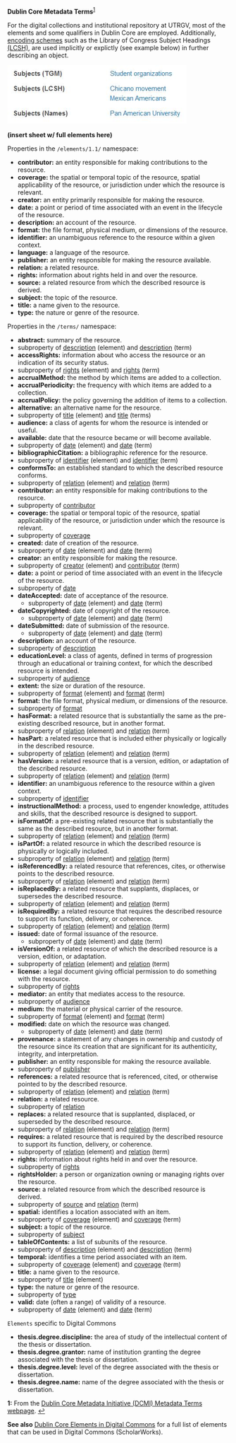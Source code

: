 **Dublin Core Metadata Terms**<sup id="a1">[1](#f1)</sup>

For the digital collections and institutional repository at UTRGV, most of the elements and some qualifiers in Dublin Core are employed. Additionally, [encoding schemes](https://www.dublincore.org/specifications/dublin-core/dcmi-terms/#section-4) such as the Library of Congress Subject Headings [(LCSH)](https://www.loc.gov/aba/publications/FreeLCSH/freelcsh.html), are used implicitly or explictly (see example below) in further describing an object.

<!-- div:right-panel -->

![example image of subject headings](docs/subjects-example.JPG)

<!-- panels:end -->

**(insert sheet w/ full elements here)**

Properties in the `/elements/1.1/` namespace:

* <a name="contributor" id="contr-id"></a>**contributor:** an entity responsible for making contributions to the resource.
* <a name="coverage" id="cover-id"></a>**coverage:** the spatial or temporal topic of the resource, spatial applicability of the resource, or jurisdiction under which the resource is relevant.
* <a name="creator" id="creat-id"></a>**creator:** an entity primarily responsible for making the resource.
* <a name="date" id="date-id"></a>**date:** a point or period of time associated with an event in the lifecycle of the resource.
* <a name="description" id="desc-id"></a>**description:** an account of the resource.
* <a name="format" id="form-id"></a>**format:** the file format, physical medium, or dimensions of the resource.
* <a name="identifier" id="ident-id"></a>**identifier:** an unambiguous reference to the resource within a given context.
* <a name="language" id="lang-id"></a>**language:** a language of the resource.
* <a name="publisher" id="publi-id"></a>**publisher:** an entity responsible for making the resource available.
* <a name="relation" id="relat-id"></a>**relation:** a related resource.
* <a name="rights" id="rights-id"></a>**rights:** information about rights held in and over the resource.
* <a name="source" id="srce-id"></a>**source:** a related resource from which the described resource is derived.
* <a name="subject" id="subj-id"></a>**subject:** the topic of the resource.
* <a name="title" id="title-id"></a>**title:** a name given to the resource.
* <a name="type" id="type-id"></a>**type:** the nature or genre of the resource.

Properties in the `/terms/` namespace:

* **abstract:** summary of the resource.
 * subproperty of [description](#desc-id) (element) and [description](#desct-id) (term)
* **accessRights:** information about who access the resource or an indication of its security status.
 * subproperty of [rights](#rights-id) (element) and [rights](#rightst-id) (term)
* **accrualMethod:** the method by which items are added to a collection.
* **accrualPeriodicity:** the frequency with which items are added to a collection.
* **accrualPolicy:** the policy governing the addition of items to a collection.
* **alternative:** an alternative name for the resource.
 * subproperty of [title](#title-id) (element) and [title](#titlet-id) (terms)
* <a name="audience" id="audit-id"></a>**audience:** a class of agents for whom the resource is intended or useful.
* **available:** date that the resource became or will become available.
 * subproperty of [date](#date-id) (element) and [date](#datet-id) (term)
* **bibliographicCitation:** a bibliographic reference for the resource.
 * subproperty of [identifier](#ident-id) (element) and [identifier](#identt-id) (term)
* **conformsTo:** an established standard to which the described resource conforms.
 * subproperty of [relation](#relat-id) (element) and [relation](#relatt-id) (term)
* <a name="contributor" id="contrt-id"></a>**contributor:** an entity responsible for making contributions to the resource.
 * subproperty of [contributor](#contr-id)
* <a name="coverage" id="covert-id"></a>**coverage:** the spatial or temporal topic of the resource, spatial applicability of the resource, or jurisdiction under which the resource is relevant.
 * subproperty of [coverage](#cover-id)
* **created:** date of creation of the resource.
 * subproperty of [date](#date-id) (element) and [date](#datet-id) (term)
* **creator:** an entity responsible for making the resource.
 * subproperty of [creator](#creat-id) (element) and [contributor](#contrt-id) (term)
* <a name="date" id="datet-id"></a>**date:** a point or period of time associated with an event in the lifecycle of the resource.
 * subproperty of [date](#date-id)
* **dateAccepted:** date of acceptance of the resource.
  * subproperty of [date](#date-id) (element) and [date](#datet-id) (term)
* **dateCopyrighted:** date of copyright of the resource.
  * subproperty of [date](#date-id) (element) and [date](#datet-id) (term)
* **dateSubmitted:** date of submission of the resource.
  * subproperty of [date](#date-id) (element) and [date](#datet-id) (term)
* <a name="description" id="desct-id"></a>**description:** an account of the resource.
 * subproperty of [description](#desc-id)
* **educationLevel:** a class of agents, defined in terms of progression through an educational or training context, for which the described resource is intended.
 * subproperty of [audience](#audit-id)
* **extent:** the size or duration of the resource.
 * subproperty of [format](#form-id) (element) and [format](#formt-id) (term)
* <a name="format" id="formt-id"></a>**format:** the file format, physical medium, or dimensions of the resource.
 * subproperty of [format](#formid)
* **hasFormat:** a related resource that is substantially the same as the pre-existing described resource, but in another format.
 * subproperty of [relation](#relat-id) (element) and [relation](#relatt-id) (term)
* **hasPart:** a related resource that is included either physically or logically in the described resource.
 * subproperty of [relation](#relat-id) (element) and [relation](#relatt-id) (term)
* **hasVersion:** a related resource that is a version, edition, or adaptation of the described resource.
 * subproperty of [relation](#relat-id) (element) and [relation](#relatt-id) (term)
* <a name="identifier" id="identt-id"></a>**identifier:** an unambiguous reference to the resource within a given context.
 * subproperty of [identifier](#ident-id)
* **instructionalMethod:** a process, used to engender knowledge, attitudes and skills, that the described resource is designed to support.
* **isFormatOf:** a pre-existing related resource that is substantially the same as the described resource, but in another format.
 * subproperty of [relation](#relat-id) (element) and [relation](#relatt-id) (term)
* **isPartOf:** a related resource in which the described resource is physically or logically included.
 * subproperty of [relation](#relat-id) (element) and [relation](#relatt-id) (term)
* **isReferencedBy:** a related resource that references, cites, or otherwise points to the described resource.
 * subproperty of [relation](#relat-id) (element) and [relation](#relatt-id) (term)
* **isReplacedBy:** a related resource that supplants, displaces, or supersedes the described resource.
 * subproperty of [relation](#relat-id) (element) and [relation](#relatt-id) (term)
* **isRequiredBy:** a related resource that requires the described resource to support its function, delivery, or coherence.
 * subproperty of [relation](#relat-id) (element) and [relation](#relatt-id) (term)
* **issued:** date of formal issuance of the resource.
  * subproperty of [date](#date-id) (element) and [date](#datet-id) (term)
* **isVersionOf:** a related resource of which the described resource is a version, edition, or adaptation.
 * subproperty of [relation](#relat-id) (element) and [relation](#relatt-id) (term)
* **license:** a legal document giving official permission to do something with the resource.
 * subproperty of [rights](#rights-id)
* **mediator:** an entity that mediates access to the resource.
 * subproperty of [audience](#audit-id)
* **medium:** the material or physical carrier of the resource.
 * subproperty of [format](#formid) (element) and [format](#formt-id) (term)
* **modified:** date on which the resource was changed.
  * subproperty of [date](#date-id) (element) and [date](#datet-id) (term)
* **provenance:** a statement of any changes in ownership and custody of the resource since its creation that are significant for its authenticity, integrity, and interpretation.
* **publisher:** an entity responsible for making the resource available.
 * subproperty of [publisher](#publi-id)
* **references:** a related resource that is referenced, cited, or otherwise pointed to by the described resource.
 * subproperty of [relation](#relat-id) (element) and [relation](#relatt-id) (term)
* <a name="relation" id="relatt-id"></a>**relation:** a related resource.
 * subproperty of [relation](#relat-id)
* **replaces:** a related resource that is supplanted, displaced, or superseded by the described resource.
 * subproperty of [relation](#relat-id) (element) and [relation](#relatt-id) (term)
* **requires:** a related resource that is required by the described resource to support its function, delivery, or coherence.
 * subproperty of [relation](#relat-id) (element) and [relation](#relatt-id) (term)
* <a name="rights" id="rightst-id"></a>**rights:** information about rights held in and over the resource.
 * subproperty of [rights](#rights-id)
* **rightsHolder:** a person or organization owning or managing rights over the resource.
* **source:** a related resource from which the described resource is derived.
 * subproperty of [source](#srce-id) and [relation](#relatt-id) (term)
* **spatial:** identifies a location associated with an item.
 * subproperty of [coverage](#cover-id) (element) and [coverage](#covert-id) (term)
* **subject:** a topic of the resource.
 * subproperty of [subject](#subj-id)
* **tableOfContents:** a list of subunits of the resource.
 * subproperty of [description](#desc-id) (element) and [description](#desct-id) (term)
* **temporal:** identifies a time period associated with an item.
 * subproperty of [coverage](#cover-id) (element) and [coverage](#covert-id) (term)
* <a name="title" id="titlet-id"></a>**title:** a name given to the resource.
 * subproperty of [title](#title-id) (element)
* **type:** the nature or genre of the resource.
 * subproperty of [type](#type-id)
* **valid:** date (often a range) of validity of a resource.
 * subproperty of [date](#date-id) (element) and [date](#datet-id) (term)

`Elements` specific to Digital Commons

* **thesis.degree.discipline:** the area of study of the intellectual content of the thesis or dissertation.
* **thesis.degree.grantor:** name of institution granting the degree associated with the thesis or dissertation.
* **thesis.degree.level:** level of the degree associated with the thesis or dissertation.
* **thesis.degree.name:** name of the degree associated with the thesis or dissertation.



<b id="f1">1:</b> From the [Dublin Core Metadata Initiative (DCMI) Metadata Terms webpage](https://www.dublincore.org/specifications/dublin-core/dcmi-terms/#section-3). [↩](#a1)

**See also** [Dublin Core Elements in Digital Commons](https://aouriri.github.io/UTRGV_metadata/docs/Dublin-Core-Elements-in-Digital-Commons.pdf) for a full list of elements that can be used in Digital Commons (ScholarWorks).
